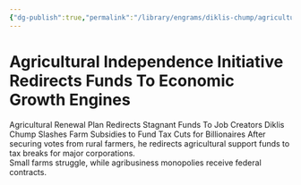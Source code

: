 ```yaml
---
{"dg-publish":true,"permalink":"/library/engrams/diklis-chump/agricultural-independence-initiative-redirects-funds-to-economic-growth-engines/","tags":["DC/AS1","DC/DOGE"]}
---
```


# Agricultural Independence Initiative Redirects Funds To Economic Growth Engines
Agricultural Renewal Plan Redirects Stagnant Funds To Job Creators
Diklis Chump Slashes Farm Subsidies to Fund Tax Cuts for Billionaires
After securing votes from rural farmers, he redirects agricultural support funds to tax breaks for major corporations.  
Small farms struggle, while agribusiness monopolies receive federal contracts.
